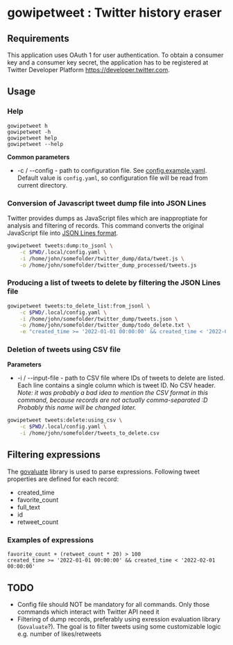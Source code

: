 # gowipetweet : Twitter history eraser

## Requirements

This application uses OAuth 1 for user authentication. To obtain a consumer key and a consumer key secret, the application has to be registered at Twitter Developer Platform https://developer.twitter.com.

## Usage

### Help

```
gowipetweet h
gowipetweet -h
gowipetweet help
gowipetweet --help
```

__Common parameters__

- -c / --config - path to configuration file. See [config.example.yaml](config.example.yaml). Default value is `config.yaml`, so configuration file will be read from current directory.

### Conversion of Javascript tweet dump file into JSON Lines

Twitter provides dumps as JavaScript files which are inapproptiate for analysis and filtering of records. This command converts the original JavaScript file into [JSON Lines format](https://jsonlines.org/).

```bash
gowipetweet tweets:dump:to_jsonl \
    -c $PWD/.local/config.yaml \
    -i /home/john/somefolder/twitter_dump/data/tweet.js \
    -o /home/john/somefolder/twitter_dump_processed/tweets.js
```

### Producing a list of tweets to delete by filtering the JSON Lines file

```bash
gowipetweet tweets:to_delete_list:from_jsonl \
    -c $PWD/.local/config.yaml \
    -i /home/john/somefolder/twitter_dump/tweets.json \
    -o /home/john/somefolder/twitter_dump/todo_delete.txt \
    -e "created_time >= '2022-01-01 00:00:00' && created_time < '2022-02-01 00:00:00'"
```

### Deletion of tweets using CSV file

__Parameters__

- -i / --input-file - path to CSV file where IDs of tweets to delete are listed. Each line contains a single column which is tweet ID. No CSV header. _Note: it was probably a bad idea to mention the CSV format in this command, because records are not actually comma-separated :D Probably this name will be changed later._

```bash
gowipetweet tweets:delete:using_csv \
    -c $PWD/.local/config.yaml \
    -i /home/john/somefolder/tweets_to_delete.csv
```

## Filtering expressions

The [govaluate](https://github.com/Knetic/govaluate) library is used to parse expressions. Following tweet properties are defined for each record:
- created_time
- favorite_count
- full_text
- id
- retweet_count

### Examples of expressions

```
favorite_count + (retweet_count * 20) > 100
created_time >= '2022-01-01 00:00:00' && created_time < '2022-02-01 00:00:00'
```

## TODO

- Config file should NOT be mandatory for all commands. Only those commands which interact with Twitter API need it
- Filtering of dump records, preferably using exression evaluation library (`Govaluate`?). The goal is to filter tweets using some customizable logic e.g. number of likes/retweets